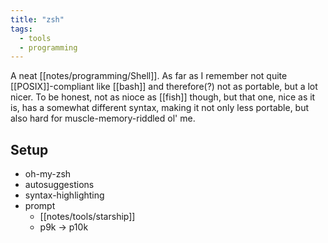 ```yaml
---
title: "zsh"
tags:
  - tools
  - programming
---
```


A neat [[notes/programming/Shell]]. 
As far as I remember not quite [[POSIX]]-compliant like [[bash]] and therefore(?) not as portable, but a lot nicer.
To be honest, not as nioce as [[fish]] though, but that one, nice as it is, has a somewhat different syntax, making it not only less portable, but also hard for muscle-memory-riddled ol' me.

## Setup

- oh-my-zsh
- autosuggestions
- syntax-highlighting
- prompt
	- [[notes/tools/starship]]
	- p9k -> p10k
